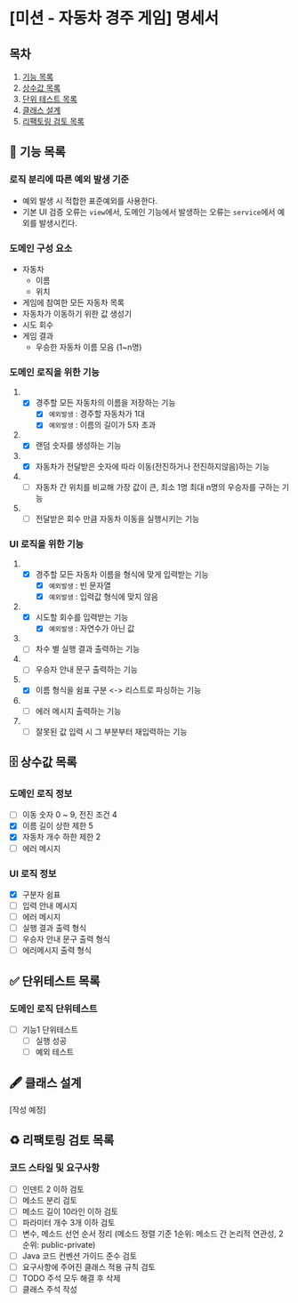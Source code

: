 # [미션 - 자동차 경주 게임] 명세서

## 목차

1. [기능 목록](#-기능-목록)
2. [상수값 목록](#-상수값-목록)
3. [단위 테스트 목록](#-단위테스트-목록)
4. [클래스 설계](#-클래스-설계)
5. [리팩토링 검토 목록](#%EF%B8%8F-리팩토링-검토-목록)

## 🚀 기능 목록

### 로직 분리에 따른 예외 발생 기준

- 예외 발생 시 적합한 표준예외를 사용한다.
- 기본 UI 검증 오류는 `view`에서, 도메인 기능에서 발생하는 오류는 `service`에서 예외를 발생시킨다.

### 도메인 구성 요소

- 자동차
    - 이름
    - 위치
- 게임에 참여한 모든 자동차 목록
- 자동차가 이동하기 위한 값 생성기
- 시도 회수
- 게임 결과
    - 우승한 자동차 이름 모음 (1~n명)

### 도메인 로직을 위한 기능

1.
    - [x] 경주할 모든 자동차의 이름을 저장하는 기능
        - [x] `예외발생` : 경주할 자동차가 1대
        - [x] `예외발생` : 이름의 길이가 5자 초과
2.
    - [x] 랜덤 숫자를 생성하는 기능
3.
    - [x] 자동차가 전달받은 숫자에 따라 이동(전진하거나 전진하지않음)하는 기능
4.
    - [ ] 자동차 간 위치를 비교해 가장 값이 큰, 최소 1명 최대 n명의 우승자를 구하는 기능
5.
    - [ ] 전달받은 회수 만큼 자동차 이동을 실행시키는 기능

### UI 로직을 위한 기능

1.
    - [x] 경주할 모든 자동차 이름을 형식에 맞게 입력받는 기능
        - [x] `예외발생` : 빈 문자열
        - [x] `예외발생` : 입력값 형식에 맞지 않음
2.
    - [x] 시도할 회수를 입력받는 기능
        - [x] `예외발생` : 자연수가 아닌 값
3.
    - [ ] 차수 별 실행 결과 출력하는 기능
4.
    - [ ] 우승자 안내 문구 출력하는 기능
5.
    - [x] 이름 형식을 쉼표 구분 <-> 리스트로 파싱하는 기능
6.
    - [ ] 에러 메시지 출력하는 기능
7.
    - [ ] 잘못된 값 입력 시 그 부분부터 재입력하는 기능

## 🗄 상수값 목록

### 도메인 로직 정보

- [ ] 이동 숫자 0 ~ 9, 전진 조건 4
- [x] 이름 길이 상한 제한 5
- [x] 자동차 개수 하한 제한 2
- [ ] 에러 메시지

### UI 로직 정보

- [x] 구분자 쉼표
- [ ] 입력 안내 메시지
- [ ] 에러 메시지
- [ ] 실행 결과 출력 형식
- [ ] 우승자 안내 문구 출력 형식
- [ ] 에러메시지 출력 형식

## ✅ 단위테스트 목록

### 도메인 로직 단위테스트

- [ ] 기능1 단위테스트
    - [ ] 실행 성공
    - [ ] 예외 테스트

## 🖋 클래스 설계

[작성 예정]

## ♻️ 리팩토링 검토 목록

### 코드 스타일 및 요구사항

- [ ] 인덴트 2 이하 검토
- [ ] 메소드 분리 검토
- [ ] 메소드 길이 10라인 이하 검토
- [ ] 파라미터 개수 3개 이하 검토
- [ ] 변수, 메소드 선언 순서 정리 (메소드 정렬 기준 1순위: 메소드 간 논리적 연관성, 2순위: public-private)
- [ ] Java 코드 컨벤션 가이드 준수 검토
- [ ] 요구사항에 주어진 클래스 적용 규칙 검토
- [ ] TODO 주석 모두 해결 후 삭제
- [ ] 클래스 주석 작성